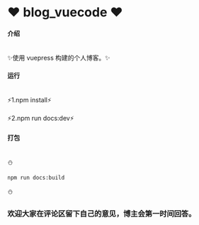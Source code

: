 # ❤️ blog_vuecode ❤️

#### 介绍

<br>
✨使用 vuepress 构建的个人博客。✨

#### 运行

<br>
⚡1.npm install⚡ <br><br>
⚡2.npm run docs:dev⚡

#### 打包

<br>
⛄

`npm run docs:build`

⛄

<h3>欢迎大家在评论区留下自己的意见，博主会第一时间回答。</h3>